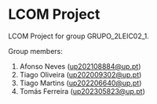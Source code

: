 # LCOM Project

LCOM Project for group GRUPO_2LEIC02_1.

Group members:

1. Afonso Neves (up202108884@up.pt)
2. Tiago Oliveira (up202009302@up.pt)
3. Tiago Martins (up202206640@up.pt)
4. Tomás Ferreira (up202305823@up.pt)
